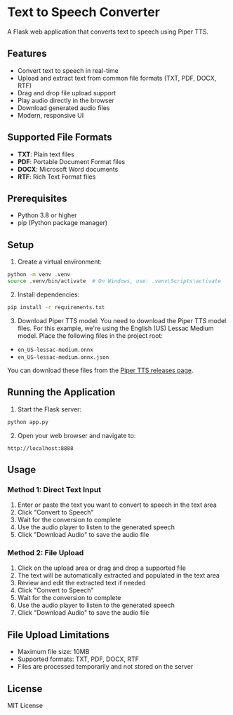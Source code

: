 # Text to Speech Converter

A Flask web application that converts text to speech using Piper TTS.

## Features

- Convert text to speech in real-time
- Upload and extract text from common file formats (TXT, PDF, DOCX, RTF)
- Drag and drop file upload support
- Play audio directly in the browser
- Download generated audio files
- Modern, responsive UI

## Supported File Formats

- **TXT**: Plain text files
- **PDF**: Portable Document Format files
- **DOCX**: Microsoft Word documents
- **RTF**: Rich Text Format files

## Prerequisites

- Python 3.8 or higher
- pip (Python package manager)

## Setup

1. Create a virtual environment:
```bash
python -m venv .venv
source .venv/bin/activate  # On Windows, use: .venv\Scripts\activate
```

2. Install dependencies:
```bash
pip install -r requirements.txt
```

3. Download Piper TTS model:
You need to download the Piper TTS model files. For this example, we're using the English (US) Lessac Medium model. Place the following files in the project root:
- `en_US-lessac-medium.onnx`
- `en_US-lessac-medium.onnx.json`

You can download these files from the [Piper TTS releases page](https://github.com/rhasspy/piper/releases).

## Running the Application

1. Start the Flask server:
```bash
python app.py
```

2. Open your web browser and navigate to:
```
http://localhost:8888
```

## Usage

### Method 1: Direct Text Input
1. Enter or paste the text you want to convert to speech in the text area
2. Click "Convert to Speech"
3. Wait for the conversion to complete
4. Use the audio player to listen to the generated speech
5. Click "Download Audio" to save the audio file

### Method 2: File Upload
1. Click on the upload area or drag and drop a supported file
2. The text will be automatically extracted and populated in the text area
3. Review and edit the extracted text if needed
4. Click "Convert to Speech"
5. Wait for the conversion to complete
6. Use the audio player to listen to the generated speech
7. Click "Download Audio" to save the audio file

## File Upload Limitations

- Maximum file size: 10MB
- Supported formats: TXT, PDF, DOCX, RTF
- Files are processed temporarily and not stored on the server

## License

MIT License
